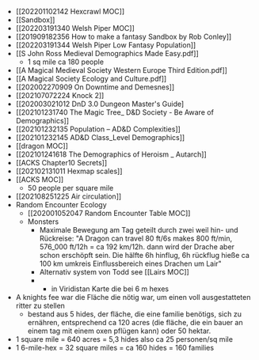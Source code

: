 - [[202201102142 Hexcrawl MOC]] 
- [[Sandbox]]
- [[202203191340 Welsh Piper MOC]]
- [[201909182356 How to make a fantasy Sandbox by Rob Conley]]
- [[202203191344 Welsh Piper Low Fantasy Population]]
- [[S John Ross Medieval Demographics Made Easy.pdf]]
	- 1 sq mile ca 180 people
- [[A Magical Medieval Society Western Europe Third Edition.pdf]]
- [[A Magical Society Ecology and Culture.pdf]]
- [[202002270909 On Downtime and Demesnes]]
- [[202107072224 Knock 2]]
- [[202003021012 DnD 3.0 Dungeon Master's Guide]
- [[202101231740 The Magic Tree_ D&D Society - Be Aware of Demographics]]
- [[202101232135 Population – AD&D Complexities]]
- [[202101232145 AD&D Class_Level Demographics]]
- [[dragon MOC]]
- [[202101241618 The Demographics of Heroism _ Autarch]]
- [[ACKS Chapter10 Secrets]]
- [[202102131011 Hexmap scales]]
- [[ACKS MOC]]
	- 50 people per square mile
- [[202108251225 Air circulation]]
- Random Encounter Ecology
	-  [[202001052047 Random Encounter Table MOC]]
	- Monsters
		- Maximale Bewegung am Tag geteilt durch zwei weil hin- und Rückreise: "A Dragon can travel 80 ft/6s makes 800 ft/min, 576_000 ft/12h = ca 192 km/12h. dann wird der Drache aber schon erschöpft sein. Die hälfte 6h hinflug, 6h rückflug hieße ca 100 km umkreis Einflussbereich eines Drachen um Lair"
		- Alternativ system von Todd see [[Lairs MOC]]
		- 
			-  in Viridistan Karte die bei 6 m hexes
- A knights fee war die Fläche die nötig war, um einen voll ausgestatteten ritter zu stellen
	- bestand aus 5 hides, der fläche, die eine familie benötigs, sich zu ernähren, entsprechend ca 120 acres (die fläche, die ein bauer an einem tag mit einem oxen pflügen kann) oder 50 hektar.
- 1 square mile = 640 acres = 5,3 hides also ca 25 personen/sq mile
- 1 6-mile-hex = 32 square miles = ca 160 hides = 160 families